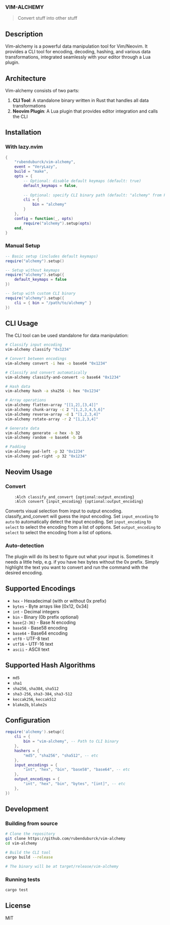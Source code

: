 ### VIM-ALCHEMY

> Convert stuff into other stuff

## Description

Vim-alchemy is a powerful data manipulation tool for Vim/Neovim. It provides a CLI tool for encoding, decoding, hashing, and various data transformations, integrated seamlessly with your editor through a Lua plugin.

## Architecture

Vim-alchemy consists of two parts:
1. **CLI Tool**: A standalone binary written in Rust that handles all data transformations
2. **Neovim Plugin**: A Lua plugin that provides editor integration and calls the CLI

## Installation

### With lazy.nvim

```lua
{
    "rubenduburck/vim-alchemy",
    event = "VeryLazy",
    build = "make",
    opts = {
        -- Optional: disable default keymaps (default: true)
        default_keymaps = false,
        
        -- Optional: specify CLI binary path (default: "alchemy" from PATH)
        cli = {
            bin = "alchemy"
        }
    },
    config = function(_, opts)
        require("alchemy").setup(opts)
    end,
}
```

### Manual Setup

```lua
-- Basic setup (includes default keymaps)
require("alchemy").setup()

-- Setup without keymaps
require("alchemy").setup({
    default_keymaps = false
})

-- Setup with custom CLI binary
require("alchemy").setup({
    cli = { bin = "/path/to/alchemy" }
})
```

## CLI Usage

The CLI tool can be used standalone for data manipulation:

```bash
# Classify input encoding
vim-alchemy classify "0x1234"

# Convert between encodings
vim-alchemy convert -i hex -o base64 "0x1234"

# Classify and convert automatically
vim-alchemy classify-and-convert -o base64 "0x1234"

# Hash data
vim-alchemy hash -a sha256 -i hex "0x1234"

# Array operations
vim-alchemy flatten-array "[[1,2],[3,4]]"
vim-alchemy chunk-array -c 2 "[1,2,3,4,5,6]"
vim-alchemy reverse-array -d 1 "[1,2,3,4]"
vim-alchemy rotate-array -r 2 "[1,2,3,4]"

# Generate data
vim-alchemy generate -e hex -b 32
vim-alchemy random -e base64 -b 16

# Padding
vim-alchemy pad-left -p 32 "0x1234"
vim-alchemy pad-right -p 32 "0x1234"
```

## Neovim Usage

### Convert
```vim
    :Alch classify_and_convert {optional:output_encoding}
    :Alch convert {input_encoding} {optional:output_encoding}
```

Converts visual selection from input to output encoding.
classify_and_convert will guess the input encoding.
Set `input_encoding` to `auto` to automatically detect the input encoding.
Set `input_encoding` to `select` to select the encoding from a list of options.
Set `output_encoding` to `select` to select the encoding from a list of options.

### Auto-detection
The plugin will do its best to figure out what your input is.
Sometimes it needs a little help, e.g. if you have hex bytes without the 0x prefix.
Simply highlight the text you want to convert and run the command with the desired encoding.

## Supported Encodings

* `hex` - Hexadecimal (with or without 0x prefix)
* `bytes` - Byte arrays like [0x12, 0x34]
* `int` - Decimal integers
* `bin` - Binary (0b prefix optional)
* `base{2-36}` - Base N encoding
* `base58` - Base58 encoding
* `base64` - Base64 encoding  
* `utf8` - UTF-8 text
* `utf16` - UTF-16 text
* `ascii` - ASCII text

## Supported Hash Algorithms

* `md5`
* `sha1`
* `sha256`, `sha384`, `sha512`
* `sha3-256`, `sha3-384`, `sha3-512`
* `keccak256`, `keccak512`
* `blake2b`, `blake2s`

## Configuration

```lua
require('alchemy').setup({
    cli = {
        bin = "vim-alchemy", -- Path to CLI binary
    },
    hashers = {
        "md5", "sha256", "sha512", -- etc
    },
    input_encodings = {
        "int", "hex", "bin", "base58", "base64", -- etc
    },
    output_encodings = {
        "int", "hex", "bin", "bytes", "[int]", -- etc
    },
})
```

## Development

### Building from source

```bash
# Clone the repository
git clone https://github.com/rubenduburck/vim-alchemy
cd vim-alchemy

# Build the CLI tool
cargo build --release

# The binary will be at target/release/vim-alchemy
```

### Running tests

```bash
cargo test
```

## License

MIT